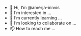 - 👋 Hi, I’m @amerja-innvis
- 👀 I’m interested in ...
- 🌱 I’m currently learning ...
- 💞️ I’m looking to collaborate on ...
- 📫 How to reach me ...

<!---
amerja-innvis/amerja-innvis is a ✨ special ✨ repository because its `README.md` (this file) appears on your GitHub profile.
You can click the Preview link to take a look at your changes.
--->
